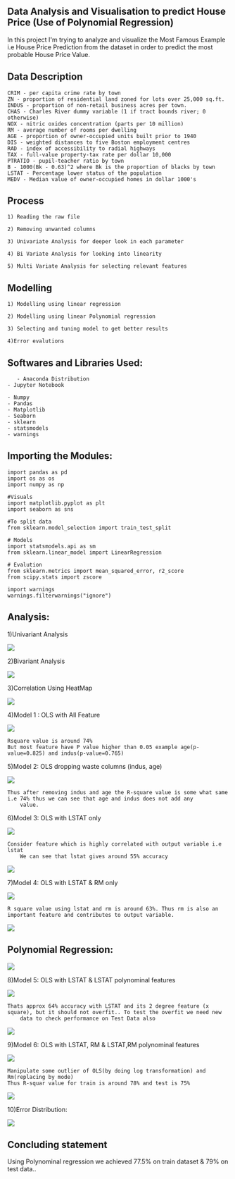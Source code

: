 
## Data Analysis and Visualisation to predict House Price (Use of Polynomial Regression)

In this project I'm trying to analyze and visualize the Most Famous Example i.e House Price Prediction from the dataset in order to predict the most probable House Price Value.

## Data Description

    CRIM - per capita crime rate by town
    ZN - proportion of residential land zoned for lots over 25,000 sq.ft.
    INDUS - proportion of non-retail business acres per town.
    CHAS - Charles River dummy variable (1 if tract bounds river; 0 otherwise)
    NOX - nitric oxides concentration (parts per 10 million)
    RM - average number of rooms per dwelling
    AGE - proportion of owner-occupied units built prior to 1940
    DIS - weighted distances to five Boston employment centres
    RAD - index of accessibility to radial highways
    TAX - full-value property-tax rate per dollar 10,000
    PTRATIO - pupil-teacher ratio by town
    B - 1000(Bk - 0.63)^2 where Bk is the proportion of blacks by town
    LSTAT - Percentage lower status of the population
    MEDV - Median value of owner-occupied homes in dollar 1000's
    

## Process
    
    1) Reading the raw file
    
    2) Removing unwanted columns
    
    3) Univariate Analysis for deeper look in each parameter
    
    4) Bi Variate Analysis for looking into linearity
    
    5) Multi Variate Analysis for selecting relevant features
    
## Modelling

    1) Modelling using linear regression
    
    2) Modelling using linear Polynomial regression
    
    3) Selecting and tuning model to get better results
    
    4)Error evalutions   
    
## Softwares and Libraries Used:

       - Anaconda Distribution
	- Jupyter Notebook
	
	- Numpy
	- Pandas
	- Matplotlib
	- Seaborn
    - sklearn 
    - statsmodels
    - warnings
    
## Importing the Modules:

    import pandas as pd
    import os as os
    import numpy as np

    #Visuals
    import matplotlib.pyplot as plt
    import seaborn as sns

    #To split data
    from sklearn.model_selection import train_test_split

    # Models
    import statsmodels.api as sm
    from sklearn.linear_model import LinearRegression
    
    # Evalution 
    from sklearn.metrics import mean_squared_error, r2_score
    from scipy.stats import zscore
    
    import warnings
    warnings.filterwarnings("ignore")
    
## Analysis:

1)Univariant Analysis

![](Figures/Box&Histogram.png)

2)Bivariant Analysis

![](Figures/RegressionPlot.png)

3)Correlation Using HeatMap

![](Figures/HeatMap.png)

4)Model 1 : OLS with All Feature

![](Figures/outputALL.png)
	
	Rsquare value is around 74%
	But most feature have P value higher than 0.05 example age(p-value=0.825) and indus(p-value=0.765)

5)Model 2: OLS dropping waste columns (indus, age)

![](Figures/outputdrop.png)
    	
	Thus after removing indus and age the R-square value is some what same i.e 74% thus we can see that age and indus does not add any 
    	value.

6)Model 3: OLS with LSTAT only

![](Figures/outputlstat.png)
  	
	Consider feature which is highly correlated with output variable i.e lstat
    	We can see that lstat gives around 55% accuracy

![](Figures/lstatOnly.png)

7)Model 4: OLS with LSTAT & RM only

![](Figures/outputlstatRm.png)

	R square value using lstat and rm is around 63%. Thus rm is also an important feature and contributes to output variable.

![](Figures/lstat%Rm.png)

## Polynomial Regression:

![](Figures/polynomialRegression.png)

8)Model 5: OLS with LSTAT & LSTAT polynominal features

![](Figures/outputlstatPoly.png)


	Thats approx 64% accuracy with LSTAT and its 2 degree feature (x square), but it should not overfit.. To test the overfit we need new 
    	data to check performance on Test Data also

![](Figures/polynomialLstat.png)

9)Model 6: OLS with LSTAT, RM & LSTAT,RM polynominal features

![](Figures/outputlstatrmploy.png)

   	Manipulate some outlier of OLS(by doing log transformation) and Rm(replacing by mode)
   	Thus R-squar value for train is around 78% and test is 75%
   
![](Figures/lstsat&Rmpolynomail.png)

10)Error Distribution:

![](Figures/errorAnalysis.png)

## Concluding statement 
    
   Using Polynominal regression we achieved 77.5% on train dataset & 79% on test data..
    
